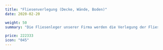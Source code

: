 ```yaml
---
title: "Fliesenverlegung (Decke, Wände, Boden)"
date: 2020-02-20

weight: 50
summary: "Die Fliesenleger unserer Firma werden die Verlegung der Fliesen zu einem günstigen Preis pro m2 Arbeit durchführen. Wir garantieren höchste Qualität und Sorgfalt für die Wünsche des Kunden. Wir verfügen über umfangreiche Erfahrung mit Fliesen und anderen Reparatur- und Ausbauarbeiten in Wohnungen und Räumlichkeiten."

price: 222333
icon: "045"
---
```

